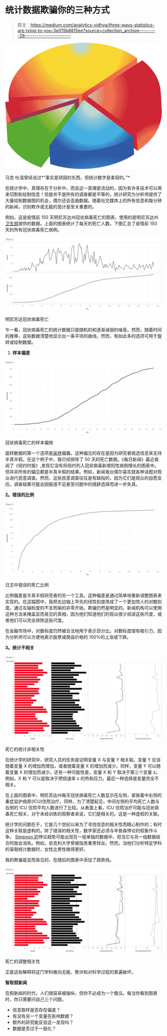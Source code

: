 # 统计数据欺骗你的三种方式

> 原文：<https://medium.com/analytics-vidhya/three-ways-statistics-are-lying-to-you-3e015b8815ee?source=collection_archive---------28----------------------->

![](img/61e102e2424057ef87ac956485df8128.png)

马克·吐温曾经说过*“事实是顽固的东西，但统计数字是柔韧的。”*

在统计学中，真理存在于分析中，而且这一真理是流动的，因为有许多技术可以用来切割和绘制信息！但是并不是所有的调查都是平等的。统计研究为分析师提供了大量绘制数据图的机会，偶尔还会歪曲数据。随着社交媒体上的所有信息和每分钟的新闻，识别欺诈或无能的诡计是至关重要的。

例如，这是疫情前 150 天明尼苏达州冠状病毒死亡的图表，使用的是明尼苏达州[卫生部](https://www.health.state.mn.us/diseases/coronavirus/situation.html#hosp1)提供的数据。上面的图表统计了每天的死亡人数。下图汇总了疫情前 150 天的所有冠状病毒死亡病例。

![](img/f3279b05b5dd24ba8f85992f732abe1b.png)

明尼苏达冠状病毒死亡

乍一看，冠状病毒死亡的统计数据只是随机的和逐渐减弱的噪音。然而，随着时间的推移，这些数据清楚地显示出一条平坦的曲线。然而，有如此多的选项可用于旋转或绘制数据。

1.  **样本偏差**

![](img/0a854144286af842a7b15257004b4d43.png)

冠状病毒死亡的样本偏倚

旋转数据的第一个选项是[采样](https://thenextweb.com/contributors/2018/10/27/4-human-caused-biases-machine-learning/)偏置。这种偏见的存在是因为研究者挑选信息来支持半真半假。在这个例子中，我已经排除了 50 天的死亡数据。《每日新闻》最近查阅了《纽约时报》,发现它没有将纽约列入冠状病毒新增阳性病例增长的图表中。但并非所有的偏见都是半真半假的结果。例如，新闻电台偶尔喜欢就各种话题对观众进行民意调查。然而，这些民意调查往往是有缺陷的，因为它们是观众的自愿反应。调查结果可能会因报道不足甚至问题中的措辞选择而进一步失真。

**2。错误的比例**

![](img/c978fbd549586e27611811863eb881d5.png)

日志中错误的死亡比例

比例偏差是半真半假研究者的另一个工具。这种偏差是通过简单地重新调整图表来实现的。在这幅图中，我把左边轴上早先的线性刻度改成了一个更加惊人的对数刻度。通过左轴标度的不言而喻的非零开始，欺骗仍然是明显的。新闻机构可以使用这种方法来掩盖显而易见的真相，因为他们知道他们的观众很少阅读这些尺度，或者他们可以完全排除这些尺度。

在金融市场中，对数标度仍然被合法地用于表示百分比。对数标度很有吸引力，因为分析师可以方便地表示股票或商品价格的 100%的上涨或下跌。

**3。统计不相关**

![](img/db14734102342191422a0270a26943f8.png)

死亡的统计非相关性

在统计学的研究中，研究人员的任务是证明变量 X 与变量 Y 相关联。变量 Y 应该随着变量 X 的增加而增加，或者随着变量 X 的增加而减少。同样，变量 Y 可以随着变量 X 的增加而减少。还有一种可能性是，变量 X 和 Y 取决于第三个变量 z。例如，X 和 Y 可以是取决于燃烧速率 z 的热和压力。最后一种选择是变量完全不相关。

在上面的图表中，明尼苏达州每天冠状病毒死亡人数显示在左侧，紧挨着中右侧的重症监护病房(ICU)住院治疗。同样，为了清楚起见，中间左侧的平均死亡人数与右侧的 ICU 住院平均人数进行了比较。从表面上看，ICU 住院治疗可能与冠状病毒死亡相关，对于未经训练的观察者来说，它们是相关的。这是一种虚假的关联。

统计学的问题在于，它是几个世纪以来为了寻找信息的相关性而精心制作的；有时这种关联是虚构的。除了错误的相关性，数学家还必须与辛普森悖论的假象作斗争。 [Simpson 的](https://www.kdnuggets.com/2017/12/4-common-data-fallacies.html)悖论趋势可能出现在一组单独的数据中，但当它与另一组数据结合时就会消失。例如，伯克利大学曾被指责重男轻女。然而，当他们分析特定学科的录取统计数据时，女性比男性做得更好。

我的欺骗是显而易见的，在随后的图表中添加了趋势线。

![](img/88afd82a02a6a2bbeea9acb742c8ea0f.png)

死亡的调整相关性

正是这些解释将这门学科推向无能、欺诈和对科学过程的普遍破坏。

**智取假新闻**

在假新闻的时代，人们很容易被操纵，但你不必成为一个傻瓜。每当你看到图表时，你只需要问自己三个问题。

*   信息取样是否存在偏差？
*   有没有另一个变量在影响数据？
*   额外的研究能反驳这一发现吗？
*   数据是否过于一般化？